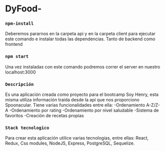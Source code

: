 # DyFood-
### `npm-install`
Deberemos pararnos en la carpeta api y en la carpeta client para ejecutar este comando e instalar todas las dependencias. Tanto de backend como frontend
### `npm start`
Una vez instaladas con este comando podremos correr el server en nuestro localhost:3000
### `Descripción`
Es una aplicación creada como proyecto para el bootcamp Soy Henry, esta misma utiliza información traida desde la api que nos proporciono Spoonacular. 
Tiene varias funcionalidades entre ella:
-Ordenamiento A-Z/Z-A
-Ordenamiento por rating
-Ordenamiento por nivel saludable
-Sistema de favoritos
-Creación de recetas propias

### `Stack tecnologico`
Para crear esta aplicación utilice varias tecnologias, entre ellas: React, Redux, Css modules, NodeJS, Express, PostgreSQL, Sequelize.


